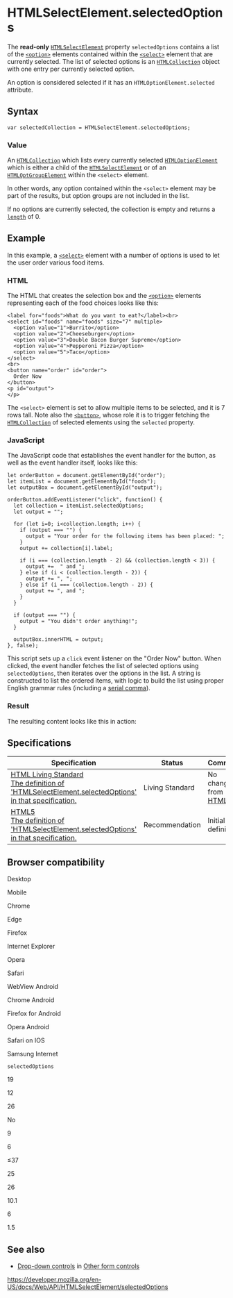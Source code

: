 HTMLSelectElement.selectedOptions
=================================

The **read-only** [`HTMLSelectElement`](../htmlselectelement) property `selectedOptions` contains a list of the [`<option>`](https://developer.mozilla.org/en-US/docs/Web/HTML/Element/option) elements contained within the [`<select>`](https://developer.mozilla.org/en-US/docs/Web/HTML/Element/select) element that are currently selected. The list of selected options is an [`HTMLCollection`](../htmlcollection) object with one entry per currently selected option.

An option is considered selected if it has an <span class="page-not-created">`HTMLOptionElement.selected`</span> attribute.

Syntax
------

    var selectedCollection = HTMLSelectElement.selectedOptions;

### Value

An [`HTMLCollection`](../htmlcollection) which lists every currently selected [`HTMLOptionElement`](../htmloptionelement) which is either a child of the [`HTMLSelectElement`](../htmlselectelement) or of an [`HTMLOptGroupElement`](../htmloptgroupelement) within the `<select>` element.

In other words, any option contained within the `<select>` element may be part of the results, but option groups are not included in the list.

If no options are currently selected, the collection is empty and returns a [`length`](../htmlcollection/length) of 0.

Example
-------

In this example, a [`<select>`](https://developer.mozilla.org/en-US/docs/Web/HTML/Element/select) element with a number of options is used to let the user order various food items.

### HTML

The HTML that creates the selection box and the [`<option>`](https://developer.mozilla.org/en-US/docs/Web/HTML/Element/option) elements representing each of the food choices looks like this:

    <label for="foods">What do you want to eat?</label><br>
    <select id="foods" name="foods" size="7" multiple>
      <option value="1">Burrito</option>
      <option value="2">Cheeseburger</option>
      <option value="3">Double Bacon Burger Supreme</option>
      <option value="4">Pepperoni Pizza</option>
      <option value="5">Taco</option>
    </select>
    <br>
    <button name="order" id="order">
      Order Now
    </button>
    <p id="output">
    </p>

The `<select>` element is set to allow multiple items to be selected, and it is 7 rows tall. Note also the [`<button>`](https://developer.mozilla.org/en-US/docs/Web/HTML/Element/button), whose role it is to trigger fetching the [`HTMLCollection`](../htmlcollection) of selected elements using the `selected` property.

### JavaScript

The JavaScript code that establishes the event handler for the button, as well as the event handler itself, looks like this:

    let orderButton = document.getElementById("order");
    let itemList = document.getElementById("foods");
    let outputBox = document.getElementById("output");

    orderButton.addEventListener("click", function() {
      let collection = itemList.selectedOptions;
      let output = "";

      for (let i=0; i<collection.length; i++) {
        if (output === "") {
          output = "Your order for the following items has been placed: ";
        }
        output += collection[i].label;

        if (i === (collection.length - 2) && (collection.length < 3)) {
          output +=  " and ";
        } else if (i < (collection.length - 2)) {
          output += ", ";
        } else if (i === (collection.length - 2)) {
          output += ", and ";
        }
      }

      if (output === "") {
        output = "You didn't order anything!";
      }

      outputBox.innerHTML = output;
    }, false);

This script sets up a `click` event listener on the "Order Now" button. When clicked, the event handler fetches the list of selected options using `selectedOptions`, then iterates over the options in the list. A string is constructed to list the ordered items, with logic to build the list using proper English grammar rules (including a [serial comma](https://en.wikipedia.org/wiki/Serial_comma)).

### Result

The resulting content looks like this in action:

Specifications
--------------

<table><thead><tr class="header"><th>Specification</th><th>Status</th><th>Comment</th></tr></thead><tbody><tr class="odd"><td><a href="https://html.spec.whatwg.org/multipage/form-elements.html#dom-select-selectedoptions">HTML Living Standard<br />
<span class="small">The definition of 'HTMLSelectElement.selectedOptions' in that specification.</span></a></td><td><span class="spec-living">Living Standard</span></td><td>No change from <a href="https://www.w3.org/TR/html52/">HTML5</a></td></tr><tr class="even"><td><a href="https://www.w3.org/TR/html52/forms.html#dom-select-selectedoptions">HTML5<br />
<span class="small">The definition of 'HTMLSelectElement.selectedOptions' in that specification.</span></a></td><td><span class="spec-rec">Recommendation</span></td><td>Initial definition.</td></tr></tbody></table>

Browser compatibility
---------------------

Desktop

Mobile

Chrome

Edge

Firefox

Internet Explorer

Opera

Safari

WebView Android

Chrome Android

Firefox for Android

Opera Android

Safari on IOS

Samsung Internet

`selectedOptions`

19

12

26

No

9

6

≤37

25

26

10.1

6

1.5

See also
--------

-   [Drop-down controls](https://developer.mozilla.org/en-US/docs/Learn/Forms/Other_form_controls#drop-down_controls) in [Other form controls](https://developer.mozilla.org/en-US/docs/Learn/Forms/Other_form_controls)

<a href="https://developer.mozilla.org/en-US/docs/Web/API/HTMLSelectElement/selectedOptions" class="_attribution-link">https://developer.mozilla.org/en-US/docs/Web/API/HTMLSelectElement/selectedOptions</a>
